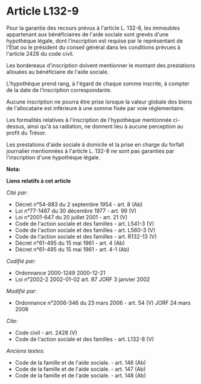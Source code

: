 # Article L132-9

Pour la garantie des recours prévus à l'article L. 132-8, les immeubles appartenant aux bénéficiaires de l'aide sociale sont
grevés d'une hypothèque légale, dont l'inscription est requise par le représentant de l'Etat ou le président du conseil
général dans les conditions prévues à l'article 2428 du code civil. 

Les bordereaux d'inscription doivent mentionner le montant des prestations allouées au bénéficiaire de l'aide sociale. 

L'hypothèque prend rang, à l'égard de chaque somme inscrite, à compter de la date de l'inscription correspondante. 

Aucune inscription ne pourra être prise lorsque la valeur globale des biens de l'allocataire est inférieure à une somme fixée
par voie réglementaire. 

Les formalités relatives à l'inscription de l'hypothèque mentionnée ci-dessus, ainsi qu'à sa radiation, ne donnent lieu à
aucune perception au profit du Trésor. 

Les prestations d'aide sociale à domicile et la prise en charge du forfait journalier mentionnées à l'article L. 132-8 ne
sont pas garanties par l'inscription d'une hypothèque légale.

**Nota:**



**Liens relatifs à cet article**

_Cité par_:

  - Décret n°54-883 du 2 septembre 1954 - art. 8 (Ab)
  - Loi n°77-1467 du 30 décembre 1977 - art. 99 (V)
  - Loi n°2001-647 du 20 juillet 2001 - art. 21 (V)
  - Code de l'action sociale et des familles - art. L541-3 (V)
  - Code de l'action sociale et des familles - art. L560-3 (V)
  - Code de l'action sociale et des familles - art. R132-13 (V)
  - Décret n°61-495 du 15 mai 1961 - art. 4 (Ab)
  - Décret n°61-495 du 15 mai 1961 - art. 4-1 (Ab)

_Codifié par_:

  - Ordonnance 2000-1249 2000-12-21
  - Loi n°2002-2 2002-01-02 art. 87 JORF 3 janvier 2002

_Modifié par_:

  - Ordonnance n°2006-346 du 23 mars 2006 - art. 54 (V) JORF 24 mars 2006

_Cite_:

  - Code civil - art. 2428 (V)
  - Code de l'action sociale et des familles - art. L132-8 (V)

_Anciens textes_:

  - Code de la famille et de l'aide sociale. - art. 146 (Ab)
  - Code de la famille et de l'aide sociale. - art. 147 (Ab)
  - Code de la famille et de l'aide sociale. - art. 148 (Ab)
